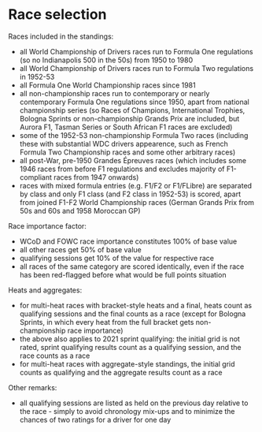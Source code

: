 Race selection
==============

Races included in the standings:

 * all World Championship of Drivers races run to Formula One regulations (so no Indianapolis 500 in the 50s) from 1950 to 1980
 * all World Championship of Drivers races run to Formula Two regulations in 1952-53
 * all Formula One World Championship races since 1981
 * all non-championship races run to contemporary or nearly contemporary Formula One regulations since 1950, apart from national championship series (so Races of Champions, International Trophies, Bologna Sprints or non-championship Grands Prix are included, but Aurora F1, Tasman Series or South African F1 races are excluded)
 * some of the 1952-53 non-championship Formula Two races (including these with substantial WDC drivers appearence, such as French Formula Two Championship races and some other arbitrary races)
 * all post-War, pre-1950 Grandes Épreuves races (which includes some 1946 races from before F1 regulations and excludes majority of F1-compliant races from 1947 onwards)
 * races with mixed formula entries (e.g. F1/F2 or F1/FLibre) are separated by class and only F1 class (and F2 class in 1952-53) is scored, apart from joined F1-F2 World Championship races (German Grands Prix from 50s and 60s and 1958 Moroccan GP)

Race importance factor:

 * WCoD and FOWC race importance constitutes 100% of base value
 * all other races get 50% of base value
 * qualifying sessions get 10% of the value for respective race
 * all races of the same category are scored identically, even if the race has been red-flagged before what would be full points situation

Heats and aggregates:

 * for multi-heat races with bracket-style heats and a final, heats count as qualifying sessions and the final counts as a race (except for Bologna Sprints, in which every heat from the full bracket gets non-championship race importance)
 * the above also applies to 2021 sprint qualifying: the initial grid is not rated, sprint qualifying results count as a qualifying session, and the race counts as a race
 * for multi-heat races with aggregate-style standings, the initial grid counts as qualifying and the aggregate results count as a race

Other remarks:

 * all qualifying sessions are listed as held on the previous day relative to the race - simply to avoid chronology mix-ups and to minimize the chances of two ratings for a driver for one day
